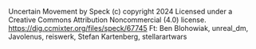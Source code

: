 Uncertain Movement by Speck (c)
copyright 2024 Licensed under a 
Creative Commons Attribution Noncommercial (4.0) license.
https://dig.ccmixter.org/files/speck/67745 
Ft: Ben Blohowiak, unreal_dm, Javolenus, reiswerk, 
Stefan Kartenberg, stellarartwars
